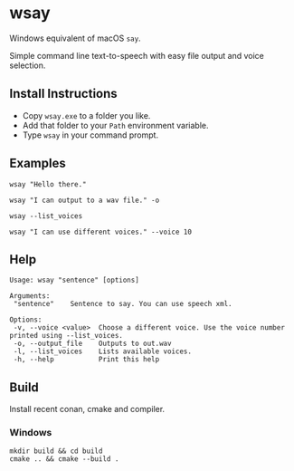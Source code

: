# wsay

Windows equivalent of macOS `say`.

Simple command line text-to-speech with easy file output and voice selection.

## Install Instructions
- Copy `wsay.exe` to a folder you like.
- Add that folder to your `Path` environment variable.
- Type `wsay` in your command prompt.

## Examples

```
wsay "Hello there."

wsay "I can output to a wav file." -o

wsay --list_voices

wsay "I can use different voices." --voice 10
```

## Help
```
Usage: wsay "sentence" [options]

Arguments:
 "sentence"    Sentence to say. You can use speech xml.

Options:
 -v, --voice <value>  Choose a different voice. Use the voice number printed using --list_voices.
 -o, --output_file    Outputs to out.wav
 -l, --list_voices    Lists available voices.
 -h, --help           Print this help
```

## Build
Install recent conan, cmake and compiler.

### Windows
```
mkdir build && cd build
cmake .. && cmake --build .
```
